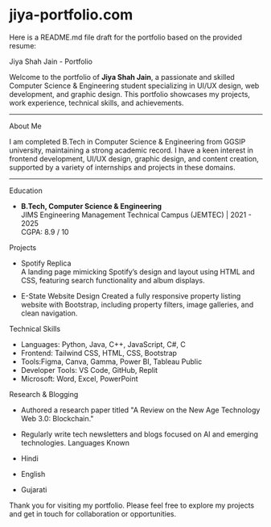 # jiya-portfolio.com
Here is a README.md file draft for the portfolio based on the provided resume:

 Jiya Shah Jain - Portfolio

Welcome to the portfolio of **Jiya Shah Jain**, a passionate and skilled Computer Science & Engineering student specializing in UI/UX design, web development, and graphic design. This portfolio showcases my projects, work experience, technical skills, and achievements.

---

About Me

I am completed  B.Tech in Computer Science & Engineering from GGSIP university, maintaining a strong academic record. I have a keen interest in frontend development, UI/UX design, graphic design, and content creation, supported by a variety of internships and projects in these domains.

---

 Education

- **B.Tech, Computer Science & Engineering**  
  JIMS Engineering Management Technical Campus (JEMTEC) | 2021 - 2025  
  CGPA: 8.9 / 10

 Projects

- Spotify Replica  
  A landing page mimicking Spotify’s design and layout using HTML and CSS, featuring search functionality and album displays.

- E-State Website Design
  Created a fully responsive property listing website with Bootstrap, including property filters, image galleries, and clean navigation.


 Technical Skills

- Languages: Python, Java, C++, JavaScript, C#, C  
- Frontend: Tailwind CSS, HTML, CSS, Bootstrap  
- Tools:Figma, Canva, Gamma, Power BI, Tableau Public  
- Developer Tools: VS Code, GitHub, Replit  
- Microsoft: Word, Excel, PowerPoint

 Research & Blogging

- Authored a research paper titled "A Review on the New Age Technology Web 3.0: Blockchain."
- Regularly write tech newsletters and blogs focused on AI and emerging technologies.
 Languages Known

- Hindi  
- English  
- Gujarati



Thank you for visiting my portfolio. Please feel free to explore my projects and get in touch for collaboration or opportunities.
